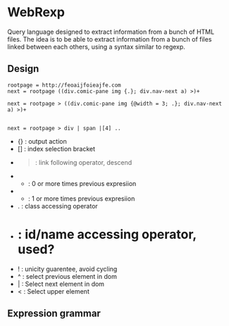 WebRexp
=======
Query language designed to extract information from a bunch of HTML files.
The idea is to be able to extract information from a bunch of files linked
between each others, using a syntax similar to regexp.

Design
------

    rootpage = http://feoaijfoieajfe.com
    next = rootpage ((div.comic-pane img {.}; div.nav-next a) >)+
    
    next = rootpage > ((div.comic-pane img {@width = 3; .}; div.nav-next a) >)+
    
    
    next = rootpage > div | span |[4] ..

 * {} : output action
 * [] : index selection bracket
 * > : link following operator, descend
 * * : 0 or more times previous expresiion
 * + : 1 or more times previous expresiion
 * . : class accessing operator
 * # : id/name accessing operator, used?
 * ! : unicity guarentee, avoid cycling
 * ^ : select previous element in dom
 * | : Select next element in dom
 * < : Select upper element
 

Expression grammar
------------------

